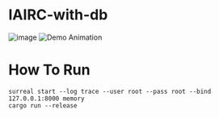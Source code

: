 # IAIRC-with-db
![image](https://github.com/fraugho/IAIRC-with-db/assets/144178952/754c4e15-d5f7-43e4-9cb2-5765407ede94)
![Demo Animation](iairc_demo.gif)
# How To Run
```
surreal start --log trace --user root --pass root --bind 127.0.0.1:8000 memory
cargo run --release
```

